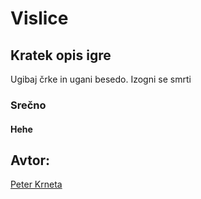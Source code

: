 # Vislice
## Kratek opis igre
Ugibaj črke in ugani besedo.
Izogni se smrti
### Srečno
#### Hehe
## Avtor: 
[Peter Krneta](https://github.com/PeterKrneta)